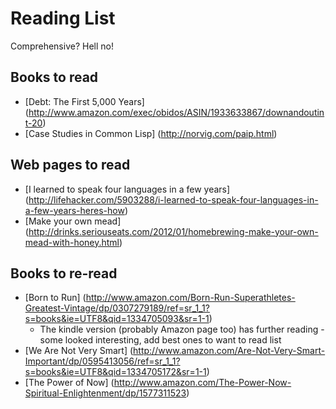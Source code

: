 # Reading List

Comprehensive? Hell no!

## Books to read
* [Debt: The First 5,000 Years] (http://www.amazon.com/exec/obidos/ASIN/1933633867/downandoutint-20)
* [Case Studies in Common Lisp] (http://norvig.com/paip.html)

## Web pages to read
* [I learned to speak four languages in a few years] (http://lifehacker.com/5903288/i-learned-to-speak-four-languages-in-a-few-years-heres-how)
* [Make your own mead] (http://drinks.seriouseats.com/2012/01/homebrewing-make-your-own-mead-with-honey.html)

## Books to re-read
* [Born to Run] (http://www.amazon.com/Born-Run-Superathletes-Greatest-Vintage/dp/0307279189/ref=sr_1_1?s=books&ie=UTF8&qid=1334705093&sr=1-1)
  * The kindle version (probably Amazon page too) has further reading - some looked interesting, add best ones to want to read list
* [We Are Not Very Smart] (http://www.amazon.com/Are-Not-Very-Smart-Important/dp/0595413056/ref=sr_1_1?s=books&ie=UTF8&qid=1334705172&sr=1-1)
* [The Power of Now] (http://www.amazon.com/The-Power-Now-Spiritual-Enlightenment/dp/1577311523)